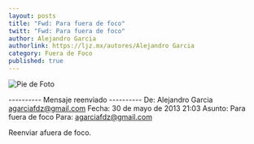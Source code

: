 ```yaml
---
layout: posts
title: "Fwd: Para fuera de foco"
twitt: "Fwd: Para fuera de foco"
author: Alejandro Garcia
authorlink: https://ljz.mx/autores/Alejandro Garcia
category: Fuera de Foco
published: true
---
```

![Pie de Foto](http://i.imgur.com/JgVoinjm.jpg)

---------- Mensaje reenviado ----------
De: Alejandro Garcia <agarciafdz@gmail.com>
Fecha: 30 de mayo de 2013 21:03
Asunto: Para fuera de foco
Para: agarciafdz@gmail.com


Reenviar afuera de foco.

